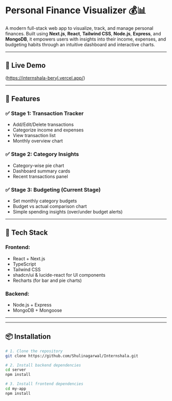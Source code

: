 # Personal Finance Visualizer 💰📊

A modern full-stack web app to visualize, track, and manage personal finances. Built using **Next.js**, **React**, **Tailwind CSS**, **Node.js**, **Express**, and **MongoDB**, it empowers users with insights into their income, expenses, and budgeting habits through an intuitive dashboard and interactive charts.

---

## 🔗 Live Demo
(https://internshala-beryl.vercel.app/)

---

## 🚀 Features

### ✅ Stage 1: Transaction Tracker
- Add/Edit/Delete transactions
- Categorize income and expenses
- View transaction list
- Monthly overview chart

### ✅ Stage 2: Category Insights
- Category-wise pie chart
- Dashboard summary cards
- Recent transactions panel

### ✅ Stage 3: Budgeting (Current Stage)
- Set monthly category budgets
- Budget vs actual comparison chart
- Simple spending insights (over/under budget alerts)

---

## 🧠 Tech Stack

### Frontend:
- React + Next.js
- TypeScript
- Tailwind CSS
- shadcn/ui & lucide-react for UI components
- Recharts (for bar and pie charts)

### Backend:
- Node.js + Express
- MongoDB + Mongoose

---

---

## 📦 Installation

```bash
# 1. Clone the repository
git clone https://github.com/Shulinagarwal/Internshala.git

# 2. Install backend dependencies
cd server
npm install

# 3. Install frontend dependencies
cd my-app
npm install
